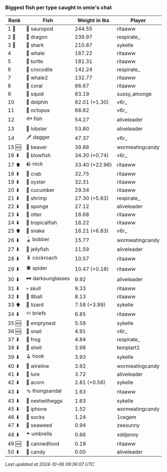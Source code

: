 ### Biggest fish per type caught in omie's chat
| Rank | Fish | Weight in lbs | Player |
|------|--------|-----------|---------|
| 1 🥇  | 🦕 sauropod | 244.55 | ritaaww |
| 2 🥈  | 🐉 dragon | 239.97 | respirate_ |
| 3 🥉  | 🦈 shark | 210.87 | sykelle |
| 4  | 🐳 whale | 187.22 | ritaaww |
| 5  | 🐢 turtle | 181.31 | ritaaww |
| 6  | 🐊 crocodile | 142.24 | respirate_ |
| 7  | 🐋 whale2 | 132.77 | ritaaww |
| 8  | 🪸 coral | 86.67 | ritaaww |
| 9  | 🦑 squid | 83.19 | sussy_amonge |
| 10  | 🐬 dolphin | 82.01 (+1.30) | v6r_ |
| 11  | 🐙 octopus | 68.62 | v6r_ |
| 12  | 🐟 fish | 54.27 | aliveleader |
| 13  | 🦞 lobster | 53.80 | aliveleader |
| 14  | 🗡️ dagger | 47.37 | v6r_ |
| 15 🆕 | 🦫 beaver | 39.88 | wormeatingcandy |
| 16 ⬇ | 🐡 blowfish | 34.30 (+0.74) | v6r_ |
| 17 ⬆ | 🪨 rock | 33.40 (+22.96) | ritaaww |
| 18 ⬇ | 🦀 crab | 32.75 | ritaaww |
| 19 ⬇ | 🦪 oyster | 32.31 | ritaaww |
| 20 ⬇ | 🥒 cucumber | 29.34 | ritaaww |
| 21 ⬇ | 🦐 shrimp | 27.30 (+5.63) | respirate_ |
| 22 ⬇ | 🧽 sponge | 27.12 | aliveleader |
| 23 ⬇ | 🦦 otter | 16.68 | ritaaww |
| 24 ⬇ | 🐠 tropicalfish | 16.22 | ritaaww |
| 25 ⬆ | 🐍 snake | 16.21 (+6.83) | v6r_ |
| 26 ⬇ | 🪀 bobber | 15.77 | wormeatingcandy |
| 27 ⬇ | 🪼 jellyfish | 11.59 | aliveleader |
| 28 ⬇ | 🪳 cockroach | 10.57 | ritaaww |
| 29 ⬇ | 🕷️ spider | 10.47 (+0.18) | ritaaww |
| 30 ⬇ | 🕶️ darksunglasses | 9.92 | aliveleader |
| 31 ⬇ | 💀 skull | 9.33 | ritaaww |
| 32 ⬇ | 🎱 8ball | 8.13 | ritaaww |
| 33 ⬆ | 🦎 lizard | 7.58 (+3.99) | sykelle |
| 34 ⬇ | 🩲 briefs | 6.85 | ritaaww |
| 35 🆕 | 🪹 emptynest | 5.58 | sykelle |
| 36 🆕 | 🐌 snail | 4.91 | v6r_ |
| 37 ⬇ | 🐸 frog | 4.84 | respirate_ |
| 38 ⬇ | 🐚 shell | 3.98 | templart1 |
| 39 ⬇ | 🪝 hook | 3.93 | sykelle |
| 40 ⬇ | 🧵 wireline | 3.92 | wormeatingcandy |
| 41 ⬇ | 🎏 lure | 3.72 | aliveleader |
| 42 ⬇ | 🌰 acorn | 2.81 (+0.56) | sykelle |
| 43 ⬇ | 🩴 thongsandal | 1.63 | ritaaww |
| 43 ⬇ | 🪺 nestwitheggs | 1.63 | sykelle |
| 45 ⬇ | 📱 iphone | 1.52 | wormeatingcandy |
| 46 ⬇ | 🧦 socks | 1.24 | 1cegem |
| 47 ⬇ | 🌿 seaweed | 0.94 | zeesunny |
| 48 ⬇ | ☂️ umbrella | 0.66 | xddjenny |
| 49 🆕 | 🥫 cannedfood | 0.19 | ritaaww |
| 50 ⬇ | 🍬 candy | 0.00 | aliveleader |

_Last updated at 2024-10-06 09:36:07 UTC_